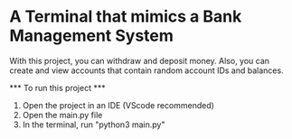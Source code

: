 # A Terminal that mimics a Bank Management System
With this project, you can withdraw and deposit money. Also, you can create and view accounts that contain random account IDs and balances.

*** To run this project ***
1. Open the project in an IDE (VScode recommended)
2. Open the main.py file
3. In the terminal, run "python3 main.py"
